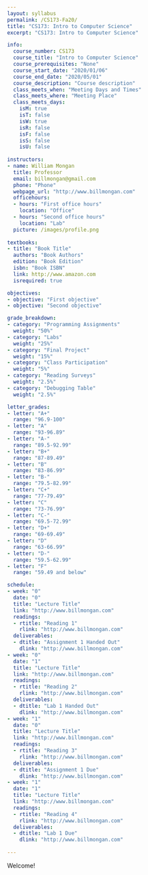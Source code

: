 ```yaml
---
layout: syllabus
permalink: /CS173-Fa20/
title: "CS173: Intro to Computer Science"
excerpt: "CS173: Intro to Computer Science"

info:
  course_number: CS173
  course_title: "Intro to Computer Science"
  course_prerequisites: "None"
  course_start_date: "2020/01/06"
  course_end_date: "2020/05/01"
  course_description: "Course description"
  class_meets_when: "Meeting Days and Times"
  class_meets_where: "Meeting Place"
  class_meets_days:
    isM: true
    isT: false
    isW: true
    isR: false
    isF: false 
    isS: false
    isU: false
  
instructors:
- name: William Mongan
  title: Professor
  email: billmongan@gmail.com
  phone: "Phone"
  webpage_url: "http://www.billmongan.com"
  officehours:
  - hours: "First office hours"
    location: "Office"
  - hours: "Second office hours"
    location: "Lab"
  picture: /images/profile.png
  
textbooks:
- title: "Book Title"
  authors: "Book Authors"
  edition: "Book Edition"
  isbn: "Book ISBN"
  link: http://www.amazon.com
  isrequired: true  

objectives:
- objective: "First objective"
- objective: "Second objective"

grade_breakdown:
- category: "Programming Assignments"
  weight: "50%"
- category: "Labs"
  weight: "25%"
- category: "Final Project"
  weight: "15%"
- category: "Class Participation"
  weight: "5%"
- category: "Reading Surveys"
  weight: "2.5%"
- category: "Debugging Table"
  weight: "2.5%"

letter_grades:
- letter: "A+"
  range: "96.9-100"
- letter: "A"
  range: "93-96.89"
- letter: "A-"
  range: "89.5-92.99"
- letter: "B+"
  range: "87-89.49"
- letter: "B"
  range: "83-86.99"
- letter: "B-"
  range: "79.5-82.99"
- letter: "C+"
  range: "77-79.49"
- letter: "C"
  range: "73-76.99"
- letter: "C-"
  range: "69.5-72.99"
- letter: "D+"
  range: "69-69.49"
- letter: "D"
  range: "63-66.99"
- letter: "D-"
  range: "59.5-62.99"
- letter: "F"
  range: "59.49 and below" 

schedule:
- week: "0"
  date: "0"
  title: "Lecture Title"
  link: "http://www.billmongan.com"
  readings:
  - rtitle: "Reading 1"
    rlink: "http://www.billmongan.com"
  deliverables:
  - dtitle: "Assignment 1 Handed Out"
    dlink: "http://www.billmongan.com"
- week: "0"
  date: "1"
  title: "Lecture Title"
  link: "http://www.billmongan.com"
  readings:
  - rtitle: "Reading 2"
    rlink: "http://www.billmongan.com"
  deliverables:
  - dtitle: "Lab 1 Handed Out"
    dlink: "http://www.billmongan.com" 
- week: "1"
  date: "0"
  title: "Lecture Title"
  link: "http://www.billmongan.com"
  readings:
  - rtitle: "Reading 3"
    rlink: "http://www.billmongan.com"
  deliverables:
  - dtitle: "Assignment 1 Due"
    dlink: "http://www.billmongan.com"
- week: "1"
  date: "1"
  title: "Lecture Title"
  link: "http://www.billmongan.com"
  readings:
  - rtitle: "Reading 4"
    rlink: "http://www.billmongan.com"
  deliverables:
  - dtitle: "Lab 1 Due"
    dlink: "http://www.billmongan.com" 
  
---
```


Welcome!